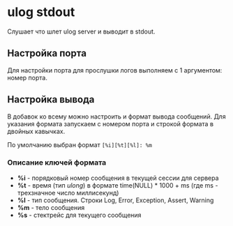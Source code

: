 # ulog stdout

Слушает что шлет ulog server и выводит в stdout.

## Настройка порта

Для настройки порта для прослушки логов выполняем с 1 аргументом: номер порта.

## Настройка вывода

В добавок ко всему можно настроить и формат вывода сообщений.
Для указания формата запускаем с номером порта и строкой формата в двойных кавычках.

По умолчанию выбран формат `[%i][%t][%l]: %m`

### Описание ключей формата

  * **%i** - порядковый номер сообщения в текущей сессии для сервера
  * **%t** - время (тип *ulong*) в формате time(NULL) * 1000 + ms (где ms - трехзначное число миллисекунд)
  * **%l** - тип сообщения. Строки Log, Error, Exception, Assert, Warning
  * **%m** - тело сообщения
  * **%s** - стектрейс для текущего сообщения
